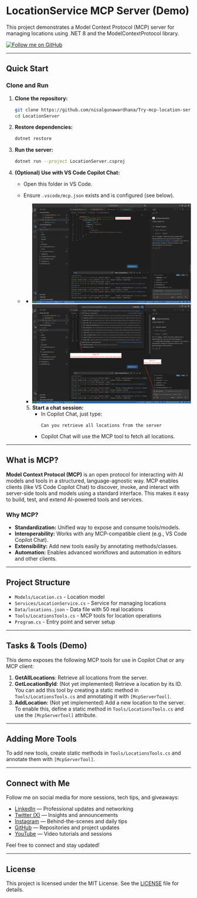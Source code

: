 # LocationService MCP Server (Demo)

This project demonstrates a Model Context Protocol (MCP) server for managing locations using .NET 8 and the ModelContextProtocol library.

[![Follow me on GitHub](https://img.shields.io/github/followers/nisalgunawardhana?label=Follow%20me%20on%20GitHub&style=social)](https://github.com/nisalgunawardhana)

---

## Quick Start

### Clone and Run
1. **Clone the repository:**
   ```sh
   git clone https://github.com/nisalgunawardhana/Try-mcp-location-server-demo.git
   cd LocationServer
   ```
2. **Restore dependencies:**
   ```sh
   dotnet restore
   ```
3. **Run the server:**
   ```sh
   dotnet run --project LocationServer.csproj
   ```
4. **(Optional) Use with VS Code Copilot Chat:**
   - Open this folder in VS Code.
   - Ensure `.vscode/mcp.json` exists and is configured (see below).
   -
      - ![Image 1](images/image1.png)
      - ![Image 2](images/image2.png)

      5. **Start a chat session:**  
         - In Copilot Chat, just type:  
           ```
           Can you retrieve all locations from the server
           ```
         - Copilot Chat will use the MCP tool to fetch all locations.

---

## What is MCP?
**Model Context Protocol (MCP)** is an open protocol for interacting with AI models and tools in a structured, language-agnostic way. MCP enables clients (like VS Code Copilot Chat) to discover, invoke, and interact with server-side tools and models using a standard interface. This makes it easy to build, test, and extend AI-powered tools and services.

### Why MCP?
- **Standardization:** Unified way to expose and consume tools/models.
- **Interoperability:** Works with any MCP-compatible client (e.g., VS Code Copilot Chat).
- **Extensibility:** Add new tools easily by annotating methods/classes.
- **Automation:** Enables advanced workflows and automation in editors and other clients.

---

## Project Structure
- `Models/Location.cs` - Location model
- `Services/LocationService.cs` - Service for managing locations
- `Data/locations.json` - Data file with 50 real locations
- `Tools/LocationsTools.cs` - MCP tools for location operations
- `Program.cs` - Entry point and server setup

---

## Tasks & Tools (Demo)
This demo exposes the following MCP tools for use in Copilot Chat or any MCP client:

1. **GetAllLocations**: Retrieve all locations from the server.
2. **GetLocationById**: (Not yet implemented) Retrieve a location by its ID. You can add this tool by creating a static method in `Tools/LocationsTools.cs` and annotating it with `[McpServerTool]`.
3. **AddLocation**: (Not yet implemented) Add a new location to the server. To enable this, define a static method in `Tools/LocationsTools.cs` and use the `[McpServerTool]` attribute.

---

## Adding More Tools
To add new tools, create static methods in `Tools/LocationsTools.cs` and annotate them with `[McpServerTool]`.

---
## Connect with Me

Follow me on social media for more sessions, tech tips, and giveaways:

- [LinkedIn](https://www.linkedin.com/in/nisalgunawardhana/) — Professional updates and networking
- [Twitter (X)](https://x.com/thenisals) — Insights and announcements
- [Instagram](https://www.instagram.com/thenisals) — Behind-the-scenes and daily tips
- [GitHub](https://github.com/nisalgunawardhana) — Repositories and project updates
- [YouTube](https://www.youtube.com/channel/UCNP5-zR4mN6zkiJ9pVCM-1w) — Video tutorials and sessions

Feel free to connect and stay updated!

---

## License
This project is licensed under the MIT License. See the [LICENSE](LICENSE) file for details.
